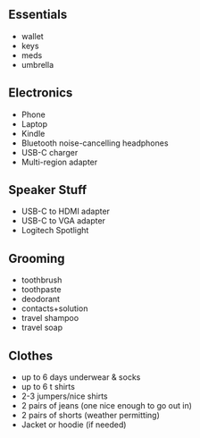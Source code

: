 ## Essentials
- wallet
- keys
- meds
- umbrella

## Electronics
- Phone
- Laptop
- Kindle
- Bluetooth noise-cancelling headphones
- USB-C charger
- Multi-region adapter

## Speaker Stuff
- USB-C to HDMI adapter
- USB-C to VGA adapter
- Logitech Spotlight

## Grooming
- toothbrush
- toothpaste
- deodorant
- contacts+solution
- travel shampoo
- travel soap

## Clothes
- up to 6 days underwear & socks
- up to 6 t shirts
- 2-3 jumpers/nice shirts
- 2 pairs of jeans (one nice enough to go out in)
- 2 pairs of shorts (weather permitting)
- Jacket or hoodie (if needed)

